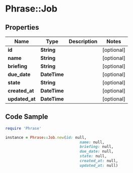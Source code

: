 # Phrase::Job

## Properties

Name | Type | Description | Notes
------------ | ------------- | ------------- | -------------
**id** | **String** |  | [optional] 
**name** | **String** |  | [optional] 
**briefing** | **String** |  | [optional] 
**due_date** | **DateTime** |  | [optional] 
**state** | **String** |  | [optional] 
**created_at** | **DateTime** |  | [optional] 
**updated_at** | **DateTime** |  | [optional] 

## Code Sample

```ruby
require 'Phrase'

instance = Phrase::Job.new(id: null,
                                 name: null,
                                 briefing: null,
                                 due_date: null,
                                 state: null,
                                 created_at: null,
                                 updated_at: null)
```


